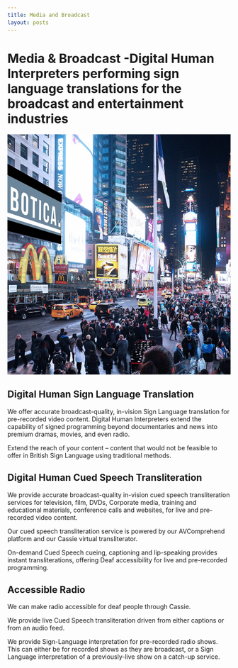 ```yaml
---
title: Media and Broadcast
layout: posts
---
```


# Media & Broadcast -Digital Human Interpreters performing sign language translations for the broadcast and entertainment industries

![Busy city at night](/images/home-hero.jpg)

## Digital Human Sign Language Translation
We offer accurate broadcast-quality, in-vision Sign Language translation for pre-recorded video content. Digital Human Interpreters extend the capability of signed programming beyond documentaries and news into premium dramas, movies, and even radio.

Extend the reach of your content – content that would not be feasible to offer in British Sign Language using traditional methods.

## Digital Human Cued Speech Transliteration

We provide accurate broadcast-quality in-vision cued speech transliteration services for television, film, DVDs, Corporate media, training and educational materials, conference calls and websites, for live and pre-recorded video content.

Our cued speech transliteration service is powered by our AVComprehend platform and our Cassie virtual transliterator.

On-demand Cued Speech cueing, captioning and lip-speaking provides instant transliterations, offering Deaf accessibility for live and pre-recorded programming.

## Accessible Radio

We can make radio accessible for deaf people through Cassie.

We provide live Cued Speech transliteration driven from either captions or from an audio feed.

We provide Sign-Language interpretation for pre-recorded radio shows. This can either be for recorded shows as they are broadcast, or a Sign Language interpretation of a previously-live show on a catch-up service.

